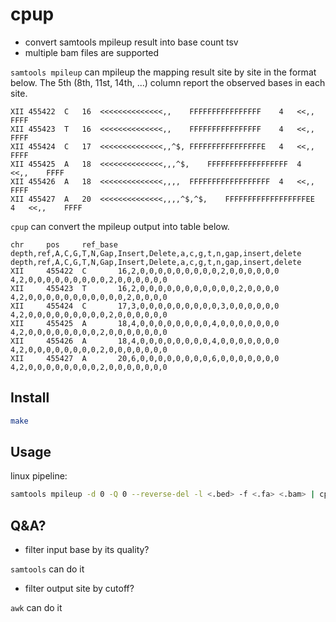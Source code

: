 # cpup

- convert samtools mpileup result into base count tsv
- multiple bam files are supported

`samtools mpileup` can mpileup the mapping result site by site in the format
below. The 5th (8th, 11st, 14th, ...) column report the observed bases in each site.

```
XII	455422	C	16	<<<<<<<<<<<<<<,,	FFFFFFFFFFFFFFFF	4	<<,,	FFFF
XII	455423	T	16	<<<<<<<<<<<<<<,,	FFFFFFFFFFFFFFFF	4	<<,,	FFFF
XII	455424	C	17	<<<<<<<<<<<<<<,,^$,	FFFFFFFFFFFFFFFFE	4	<<,,	FFFF
XII	455425	A	18	<<<<<<<<<<<<<<,,,^$,	FFFFFFFFFFFFFFFFFF	4	<<,,	FFFF
XII	455426	A	18	<<<<<<<<<<<<<<,,,,	FFFFFFFFFFFFFFFFFF	4	<<,,	FFFF
XII	455427	A	20	<<<<<<<<<<<<<<,,,,^$,^$,	FFFFFFFFFFFFFFFFFFEE	4	<<,,	FFFF
```

`cpup` can convert the mpileup output into table below.

```
chr     pos     ref_base        depth,ref,A,C,G,T,N,Gap,Insert,Delete,a,c,g,t,n,gap,insert,delete       depth,ref,A,C,G,T,N,Gap,Insert,Delete,a,c,g,t,n,gap,insert,delete
XII     455422  C       16,2,0,0,0,0,0,0,0,0,0,2,0,0,0,0,0,0    4,2,0,0,0,0,0,0,0,0,0,2,0,0,0,0,0,0
XII     455423  T       16,2,0,0,0,0,0,0,0,0,0,0,0,2,0,0,0,0    4,2,0,0,0,0,0,0,0,0,0,0,0,2,0,0,0,0
XII     455424  C       17,3,0,0,0,0,0,0,0,0,0,3,0,0,0,0,0,0    4,2,0,0,0,0,0,0,0,0,0,2,0,0,0,0,0,0
XII     455425  A       18,4,0,0,0,0,0,0,0,0,4,0,0,0,0,0,0,0    4,2,0,0,0,0,0,0,0,0,2,0,0,0,0,0,0,0
XII     455426  A       18,4,0,0,0,0,0,0,0,0,4,0,0,0,0,0,0,0    4,2,0,0,0,0,0,0,0,0,2,0,0,0,0,0,0,0
XII     455427  A       20,6,0,0,0,0,0,0,0,0,6,0,0,0,0,0,0,0    4,2,0,0,0,0,0,0,0,0,2,0,0,0,0,0,0,0
```

## Install

```bash
make
```

## Usage

linux pipeline:

```bash
samtools mpileup -d 0 -Q 0 --reverse-del -l <.bed> -f <.fa> <.bam> | cpup
```

## Q&A?

- filter input base by its quality?

`samtools` can do it

- filter output site by cutoff?

`awk` can do it
